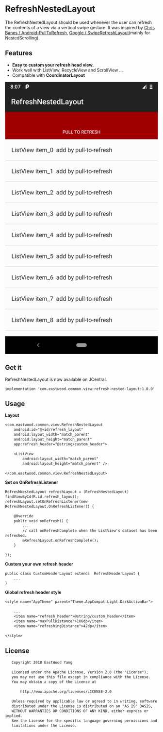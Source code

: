 # RefreshNestedLayout
The RefreshNestedLayout should be used whenever the user can refresh the contents of a view via a vertical swipe gesture. It was inspired by [Chris Banes / Android-PullToRefresh](https://github.com/chrisbanes/Android-PullToRefresh), [Google / SwipeRefreshLayout](https://developer.android.com/reference/android/support/v4/widget/SwipeRefreshLayout.html)(mainly for NestedScrolling).

## Features
* **Easy to custom your refresh head view**.
* Work well with ListView, RecycleView and ScrollView ... 
* Compatible with **CoordinatorLayout**

<p align="center">
<img src="https://github.com/EastWoodYang/RefreshNestedLayout/blob/master/picture/1.png"/>
</p>

## Get it
RefreshNestedLayout is now available on JCentral.

    implementation 'com.eastwood.common.view:refresh-nested-layout:1.0.0'

## Usage

**Layout**

    <com.eastwood.common.view.RefreshNestedLayout
        android:id="@+id/refresh_layout"
        android:layout_width="match_parent"
        android:layout_height="match_parent"
        app:refresh_header="@string/custom_header">
        
        <ListView
            android:layout_width="match_parent"
            android:layout_height="match_parent" />
        
    </com.eastwood.common.view.RefreshNestedLayout>

**Set on OnRefreshListener**

    RefreshNestedLayout refreshLayout = (RefreshNestedLayout) findViewById(R.id.refresh_layout);
    refreshLayout.setOnRefreshListener(new RefreshNestedLayout.OnRefreshListener() {
        
        @Override
        public void onRefresh() {
            ...
            // call onRefreshComplete when the ListView's dataset has been refreshed.
            mRefreshLayout.onRefreshComplete();
        }
        
    });
    
    
**Custom your own refresh header**

    public class CustomHeaderLayout extends  RefreshHeaderLayout {
        ...
    }

**Global refresh header style**

    <style name="AppTheme" parent="Theme.AppCompat.Light.DarkActionBar">
        
        ...
        <item name="refresh_header">@string/custom_header</item>
        <item name="maxPullDistance">106dp</item>
        <item name="refreshingDistance">42dp</item>
        
    </style>
    
## License
```
   Copyright 2018 EastWood Yang

   Licensed under the Apache License, Version 2.0 (the "License");
   you may not use this file except in compliance with the License.
   You may obtain a copy of the License at

       http://www.apache.org/licenses/LICENSE-2.0

   Unless required by applicable law or agreed to in writing, software
   distributed under the License is distributed on an "AS IS" BASIS,
   WITHOUT WARRANTIES OR CONDITIONS OF ANY KIND, either express or implied.
   See the License for the specific language governing permissions and
   limitations under the License.
```

